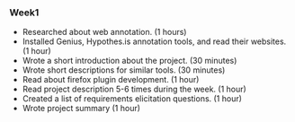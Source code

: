### Week1

* Researched about web annotation. (1 hours)
* Installed Genius, Hypothes.is annotation tools, and read their websites. (1 hour)
* Wrote a short introduction about the project. (30 minutes)
* Wrote short descriptions for similar tools. (30 minutes)
* Read about firefox plugin development. (1 hour)
* Read project description 5-6 times during the week. (1 hour)
* Created a list of requirements elicitation questions. (1 hour)
* Wrote project summary (1 hour)

